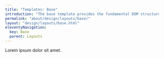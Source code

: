 ```yaml
---
title: "Templates: Base"
introduction: "The base template provides the fundamental DOM structure used for all pages. It also handles metadata, analytics, and any JS used globally. It is not meant to be instantiated on its own, only extended."
permalink: "about/design/layouts/base/"
layout: "design/layouts/base.html"
eleventyNavigation:
  key: Base
  parent: Layouts
---
```

Lorem ipsum dolor sit amet.